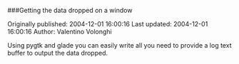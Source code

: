 ###Getting the data dropped on a window

Originally published: 2004-12-01 16:00:16
Last updated: 2004-12-01 16:00:16
Author: Valentino Volonghi

Using pygtk and glade you can easily write all you need to provide a log text buffer to output the data dropped.